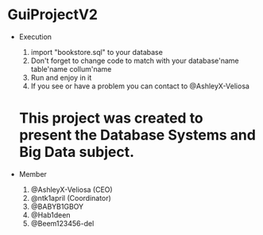 # GuiProjectV2

- Execution
  1. import "bookstore.sql" to your database
  2. Don't forget to change code to match with your database'name table'name collum'name
  3. Run and enjoy in it
  4. If you see or have a problem you can contact to @AshleyX-Veliosa 
  
  # This project was created to present the Database Systems and Big Data subject.

- Member
  1. @AshleyX-Veliosa (CEO)
  2. @ntk1april (Coordinator)
  3. @BABYB1GBOY
  4. @Hab1deen
  5. @Beem123456-del
